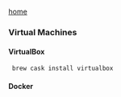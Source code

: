 [home](index.md)

### Virtual Machines

#### VirtualBox

```
 brew cask install virtualbox
```


#### Docker
